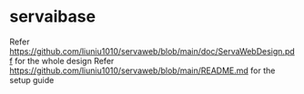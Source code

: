 # servaibase
Refer https://github.com/liuniu1010/servaweb/blob/main/doc/ServaWebDesign.pdf for the whole design
Refer https://github.com/liuniu1010/servaweb/blob/main/README.md for the setup guide
